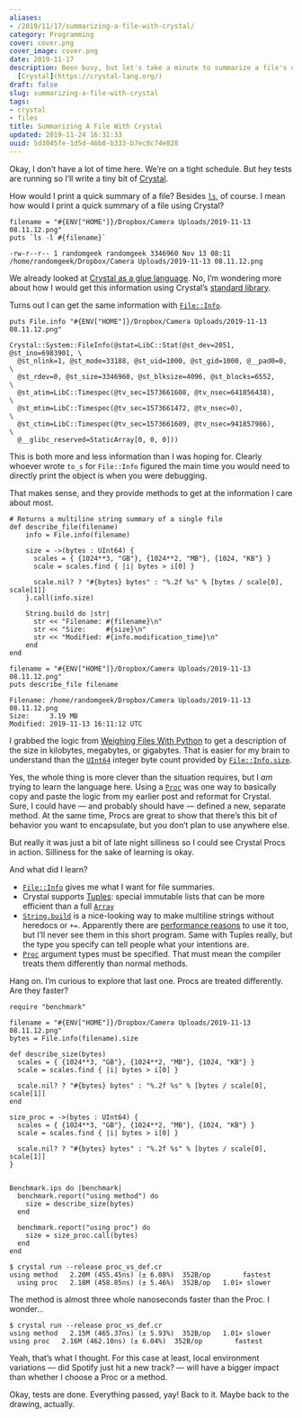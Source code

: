 ```yaml
---
aliases:
- /2019/11/17/summarizing-a-file-with-crystal/
category: Programming
cover: cover.png
cover_image: cover.png
date: 2019-11-17
description: Been busy, but let's take a minute to summarize a file's details with
  [Crystal](https://crystal-lang.org/)
draft: false
slug: summarizing-a-file-with-crystal
tags:
- crystal
- files
title: Summarizing A File With Crystal
updated: 2019-11-24 16:31:33
uuid: 5d3045fe-1d5d-46b8-b333-b7ec8c74e828
---
```


Okay, I don’t have a lot of time here. We’re on a tight schedule. But
hey tests are running so I’ll write a tiny bit of
[Crystal](/tags/crystal).

How would I print a quick summary of a file? Besides
[`ls`](http://www.man7.org/linux/man-pages/man1/ls.1.html), of course. I
mean how would I print a quick summary of a file using Crystal?

``` crystal
filename = "#{ENV["HOME"]}/Dropbox/Camera Uploads/2019-11-13 08.11.12.png"
puts `ls -l #{filename}`
```

    -rw-r--r-- 1 randomgeek randomgeek 3346960 Nov 13 08:11 /home/randomgeek/Dropbox/Camera Uploads/2019-11-13 08.11.12.png

We already looked at [Crystal as a glue
language](/post/2019/08/trying-the-crystal-language/). No, I’m wondering
more about how I would get this information using Crystal’s [standard
library](https://crystal-lang.org/api/).

Turns out I can get the same information with
[`File::Info`](https://crystal-lang.org/api/File/Info.html).

``` crystal
puts File.info "#{ENV["HOME"]}/Dropbox/Camera Uploads/2019-11-13 08.11.12.png"
```

    Crystal::System::FileInfo(@stat=LibC::Stat(@st_dev=2051, @st_ino=6983901, \
      @st_nlink=1, @st_mode=33188, @st_uid=1000, @st_gid=1000, @__pad0=0,     \
      @st_rdev=0, @st_size=3346960, @st_blksize=4096, @st_blocks=6552,        \
      @st_atim=LibC::Timespec(@tv_sec=1573661608, @tv_nsec=641856438),        \
      @st_mtim=LibC::Timespec(@tv_sec=1573661472, @tv_nsec=0),                \
      @st_ctim=LibC::Timespec(@tv_sec=1573661609, @tv_nsec=941857986),        \
      @__glibc_reserved=StaticArray[0, 0, 0]))

This is both more and less information than I was hoping for. Clearly
whoever wrote `to_s` for `File::Info` figured the main time you would
need to directly print the object is when you were debugging.

That makes sense, and they provide methods to get at the information I
care about most.

``` crystal
# Returns a multiline string summary of a single file
def describe_file(filename)
    info = File.info(filename)

    size = ->(bytes : UInt64) {
      scales = { {1024**3, "GB"}, {1024**2, "MB"}, {1024, "KB"} }
      scale = scales.find { |i| bytes > i[0] }

      scale.nil? ? "#{bytes} bytes" : "%.2f %s" % [bytes / scale[0], scale[1]]
    }.call(info.size)

    String.build do |str|
      str << "Filename: #{filename}\n"
      str << "Size:     #{size}\n"
      str << "Modified: #{info.modification_time}\n"
    end
end

filename = "#{ENV["HOME"]}/Dropbox/Camera Uploads/2019-11-13 08.11.12.png"
puts describe_file filename
```

    Filename: /home/randomgeek/Dropbox/Camera Uploads/2019-11-13 08.11.12.png
    Size:     3.19 MB
    Modified: 2019-11-13 16:11:12 UTC

I grabbed the logic from [Weighing Files With
Python](/post/2019/06/weighing-files-with-python/) to get a description
of the size in kilobytes, megabytes, or gigabytes. That is easier for my
brain to understand than the
[`UInt64`](https://crystal-lang.org/api/UInt64.html) integer byte count
provided by
[`File::Info.size`](https://crystal-lang.org/api/File/Info.html#size:UInt64-instance-method).

Yes, the whole thing is more clever than the situation requires, but I
*am* trying to learn the language here. Using a
[`Proc`](https://crystal-lang.org/api/Proc.html) was one way to
basically copy and paste the logic from my earlier post and reformat for
Crystal. Sure, I could have — and probably should have — defined a new,
separate method. At the same time, Procs are great to show that there’s
this bit of behavior you want to encapsulate, but you don’t plan to use
anywhere else.

But really it was just a bit of late night silliness so I could see
Crystal Procs in action. Silliness for the sake of learning is okay.

And what did I learn?

- [`File::Info`](https://crystal-lang.org/api/File/Info.html) gives me
  what I want for file summaries.
- Crystal supports [Tuples](https://crystal-lang.org/api/Tuple.html):
  special immutable lists that can be more efficient than a full
  [`Array`](https://crystal-lang.org/api/Array.html)
- [`String.build`](https://crystal-lang.org/api/String.html#build\(capacity=64,&block\):self-class-method)
  is a nice-looking way to make multiline strings without heredocs or
  `+=`. Apparently there are [performance
  reasons](https://crystal-lang.org/reference/guides/performance.html)
  to use it too, but I’ll never see them in this short program. Same
  with Tuples really, but the type you specify can tell people what
  your intentions are.
- [`Proc`](https://crystal-lang.org/api/Proc.html) argument types must
  be specified. That must mean the compiler treats them differently
  than normal methods.

Hang on. I’m curious to explore that last one. Procs are treated
differently. Are they faster?

``` crystal
require "benchmark"

filename = "#{ENV["HOME"]}/Dropbox/Camera Uploads/2019-11-13 08.11.12.png"
bytes = File.info(filename).size

def describe_size(bytes)
  scales = { {1024**3, "GB"}, {1024**2, "MB"}, {1024, "KB"} }
  scale = scales.find { |i| bytes > i[0] }

  scale.nil? ? "#{bytes} bytes" : "%.2f %s" % [bytes / scale[0], scale[1]]
end

size_proc = ->(bytes : UInt64) {
  scales = { {1024**3, "GB"}, {1024**2, "MB"}, {1024, "KB"} }
  scale = scales.find { |i| bytes > i[0] }

  scale.nil? ? "#{bytes} bytes" : "%.2f %s" % [bytes / scale[0], scale[1]]
}


Benchmark.ips do |benchmark|
  benchmark.report("using method") do
    size = describe_size(bytes)
  end

  benchmark.report("using proc") do
    size = size_proc.call(bytes)
  end
end
```

    $ crystal run --release proc_vs_def.cr
    using method   2.20M (455.45ns) (± 6.08%)  352B/op        fastest
      using proc   2.18M (458.85ns) (± 5.46%)  352B/op   1.01× slower

The method is almost three whole nanoseconds faster than the Proc. I
wonder…

    $ crystal run --release proc_vs_def.cr
    using method   2.15M (465.37ns) (± 5.93%)  352B/op   1.01× slower
    using proc   2.16M (462.10ns) (± 6.04%)  352B/op        fastest

Yeah, that’s what I thought. For this case at least, local environment
variations — did Spotify just hit a new track? — will have a bigger
impact than whether I choose a Proc or a method.

Okay, tests are done. Everything passed, yay\! Back to it. Maybe back to
the drawing, actually.